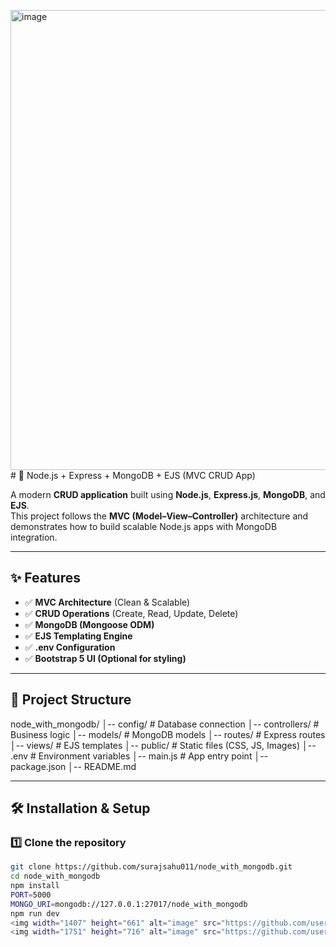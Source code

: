 <img width="1799" height="736" alt="image" src="https://github.com/user-attachments/assets/13ae6208-62d7-4f0e-bfc2-b32c140ea556" /># 🚀 Node.js + Express + MongoDB + EJS (MVC CRUD App)

A modern **CRUD application** built using **Node.js**, **Express.js**, **MongoDB**, and **EJS**.  
This project follows the **MVC (Model–View–Controller)** architecture and demonstrates how to build scalable Node.js apps with MongoDB integration.

---

## ✨ Features
- ✅ **MVC Architecture** (Clean & Scalable)
- ✅ **CRUD Operations** (Create, Read, Update, Delete)
- ✅ **MongoDB (Mongoose ODM)**
- ✅ **EJS Templating Engine**
- ✅ **.env Configuration**
- ✅ **Bootstrap 5 UI (Optional for styling)**

---

## 📂 Project Structure
node_with_mongodb/
│-- config/ # Database connection
│-- controllers/ # Business logic
│-- models/ # MongoDB models
│-- routes/ # Express routes
│-- views/ # EJS templates
│-- public/ # Static files (CSS, JS, Images)
│-- .env # Environment variables
│-- main.js # App entry point
│-- package.json
│-- README.md



---

## 🛠️ Installation & Setup

### 1️⃣ Clone the repository
```bash
git clone https://github.com/surajsahu011/node_with_mongodb.git
cd node_with_mongodb
npm install
PORT=5000
MONGO_URI=mongodb://127.0.0.1:27017/node_with_mongodb
npm run dev
<img width="1407" height="661" alt="image" src="https://github.com/user-attachments/assets/95349f9f-451c-44ec-b3aa-40d8b16574fc" />
<img width="1751" height="716" alt="image" src="https://github.com/user-attachments/assets/7c89dc22-1c81-4621-91c1-27600ba20eed" />




